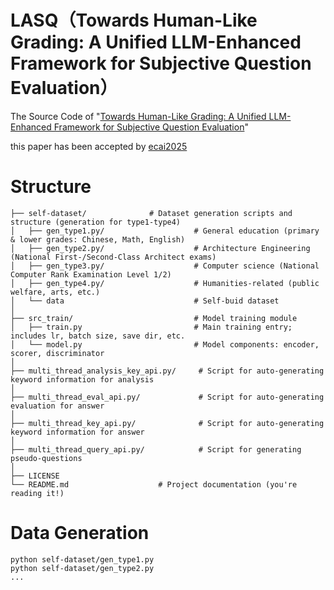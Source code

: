 # LASQ（Towards Human-Like Grading: A Unified LLM-Enhanced Framework for Subjective Question Evaluation）

The Source Code of "[Towards Human-Like Grading: A Unified LLM-Enhanced Framework for Subjective Question Evaluation](https://arxiv.org/abs/2510.07912)"
 
this paper has been accepted by [ecai2025](https://ecai2025.org/accepted-papers/)

# Structure

```text
├── self-dataset/              # Dataset generation scripts and structure (generation for type1-type4)
│   ├── gen_type1.py/                    # General education (primary & lower grades: Chinese, Math, English)
│   ├── gen_type2.py/                    # Architecture Engineering (National First-/Second-Class Architect exams)
│   ├── gen_type3.py/                    # Computer science (National Computer Rank Examination Level 1/2)
│   ├── gen_type4.py/                    # Humanities-related (public welfare, arts, etc.)  
│   └── data                             # Self-buid dataset
│
├── src_train/                           # Model training module
│   ├── train.py                         # Main training entry; includes lr, batch size, save dir, etc.
│   └── model.py                         # Model components: encoder, scorer, discriminator
│
├── multi_thread_analysis_key_api.py/     # Script for auto-generating keyword information for analysis
│
├── multi_thread_eval_api.py/             # Script for auto-generating evaluation for answer
│
├── multi_thread_key_api.py/              # Script for auto-generating keyword information for answer
│
├── multi_thread_query_api.py/            # Script for generating pseudo-questions
│
├── LICENSE
└── README.md                    # Project documentation (you're reading it!)
```

# Data Generation

```text
python self-dataset/gen_type1.py
python self-dataset/gen_type2.py
...
```
